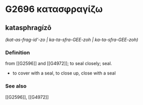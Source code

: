 # G2696 κατασφραγίζω

## katasphragízō

_(kat-as-frag-id'-zo | ka-ta-sfra-GEE-zoh | ka-ta-sfra-GEE-zoh)_

### Definition

from [[G2596]] and [[G4972]]; to seal closely; seal.

- to cover with a seal, to close up, close with a seal

### See also

[[G2596]], [[G4972]]


